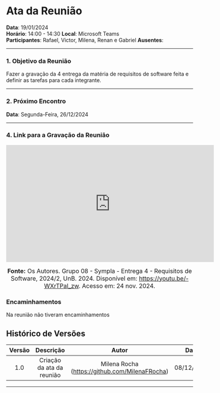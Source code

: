 # Ata da Reunião

**Data**: 19/01/2024  
**Horário**: 14:00 - 14:30 
**Local**: Microsoft Teams  
**Participantes**: Rafael, Victor, Milena, Renan e Gabriel
**Ausentes**:  

---

### 1. Objetivo da Reunião
Fazer a gravação da 4 entrega da matéria de requisitos de software feita e definir as tarefas para cada integrante. 

---

### 2. Próximo Encontro

**Data**: Segunda-Feira, 26/12/2024  

---

### 4. Link para a Gravação da Reunião



<iframe width="560" height="315" src="https://www.youtube.com/embed/-WXrTPal_zw" title="YouTube video player" frameborder="0" allow="accelerometer; autoplay; clipboard-write; encrypted-media; gyroscope; picture-in-picture; web-share" referrerpolicy="strict-origin-when-cross-origin" allowfullscreen></iframe>

<font size="3"><p style="text-align: center"><b>Fonte:</b> Os Autores. Grupo 08 - Sympla - Entrega 4 - Requisitos de Software, 2024/2, UnB. 2024. Disponível em: <a href="https://youtu.be/-WXrTPal_zw">https://youtu.be/-WXrTPal_zw</a>. Acesso em: 24 nov. 2024.</p></font>


### Encaminhamentos

Na reunião não tiveram encaminhamentos

## Histórico de Versões

| Versão |          Descrição                |        Autor       |      Data      |      Revisor      |
|:------:|:---------------------------------:|:------------------:|:--------------:|:-----------------:|
|  1.0   | Criação da ata da reunião         | Milena Rocha (https://github.com/MilenaFRocha)          | 08/12/2024     | [Renan](https://github.com/renantfm4) |

---